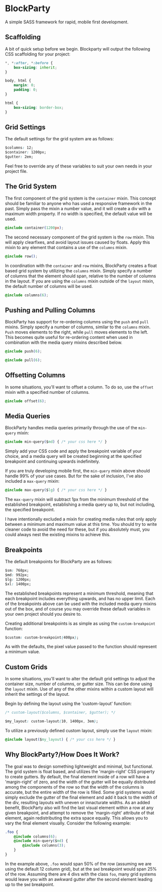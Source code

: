 # BlockParty
A simple SASS framework for rapid, mobile first development.

## Scaffolding

A bit of quick setup before we begin. Blockparty will output the following CSS scaffolding for your project:
```css
*, *:after, *:before {
    box-sizing: inherit;
}

body, html {
    margin: 0;
    padding: 0;
}

html {
    box-sizing: border-box;
}
```
## Grid Settings
The default settings for the grid system are as follows:
```css
$columns: 12;
$container: 1200px;
$gutter: 2em;
```
Feel free to override any of these variables to suit your own needs in your project file.
## The Grid System
The first component of the grid system is the `container` mixin. This concept should be familiar to anyone who has used a responsive framework in the past. Simply pass the mixin a number value, and it will create a div with a maximum width property. If no width is specified, the default value will be used.
```css
@include container(1200px);
```

The second necessary component of the grid system is the `row` mixin. This will apply clearfixes, and avoid layout issues caused by floats. Apply this mixin to any element that contains a use of the `columns` mixin.
```css
@include row();
```

In coordination with the `container` and `row` mixins, BlockParty creates a float based grid system by utilizing the `columns` mixin. Simply specify a number of columns that the element should span, relative to the number of columns in the layout. If you are using the `columns` mixin outside of the `layout` mixin, the default number of columns will be used.
```css
@include columns(6);
```

## Pushing and Pulling Columns
BlockParty has support for re-ordering columns using the `push` and `pull` mixins. Simply specify a number of columns, similar to the `columns` mixin. `Push` moves elements to the right, while `pull` moves elements to the left. This becomes quite useful for re-ordering content when used in combination with the media query mixins described below.
```css
@include push(6);
```
```css
@include pull(6);
```
## Offsetting Columns
In some situations, you'll want to offset a column. To do so, use the `offset` mixin with a specified number of columns.
```css
@include offset(6);
```

## Media Queries
BlockParty handles media queries primarily through the use of the `min-query` mixin:
```css
@include min-query($md) { /* your css here */ }
```
Simply add your CSS code and apply the breakpoint variable of your choice, and a media query will be created beginning at the specified breakpoint and continuing upwards indefinitely.

If you are truly developing mobile first, the `min-query` mixin above should handle 99% of your use cases. But for the sake of inclusion, I've also included a `max-query` mixin:
```css
@include max-query($lg) { /* your css here */ }
```
The `max-query` mixin will subtract 1px from the minimum threshold of the established breakpoint, establishing a media query up to, but not including, the specified breakpoint.

I have intentionally excluded a mixin for creating media rules that only apply between a minimum and maximum value at this time. You should try to write cleaner code to avoid the need for these, but if you absolutely must, you could always nest the existing mixins to achieve this.

## Breakpoints
The default breakpoints for BlockParty are as follows:
```css
$sm: 768px;
$md: 992px;
$lg: 1200px;
$xl: 1400px;
```
The established breakpoints represent a minimum threshold, meaning that each breakpoint includes everything upwards, and has no upper limit. Each of the breakpoints above can be used with the included media query mixins out of the box, and of course you may override these default variables in your own project should you desire to.

Creating additional breakpoints is as simple as using the `custom-breakpoint` function:
```css
$custom: custom-breakpoint(400px);
```
As with the defaults, the pixel value passed to the function should represent a minimum value.
## Custom Grids
In some situations, you'll want to alter the default grid settings to adjust the container size, number of columns, or gutter size. This can be done using the `layout` mixin. Use of any of the other mixins within a custom layout will inherit the settings of the layout.

Begin by defining the layout using the 'custom-layout' function:

```css
/* custom-layout($columns, $container, $gutter); */

$my_layout: custom-layout(10, 1400px, 3em);
```

To utilize a previously defined custom layout, simply use the `layout` mixin:
```css
@include layout($my_layout) { /* your css here */ }
```
## Why BlockParty?/How Does It Work?
The goal was to design something lightweight and minimal, but functional. The grid system is float based, and utilizes the 'margin-right' CSS property to create gutters. By default, the final element inside of a row will have a 'margin-right' of zero, and the width of the gutter will be equally distributed among the components of the row so that the width of the columns is accurate, but the entire width of the row is filled. Some grid systems would simply exclude the gutter of the final element and add it back to the width of the div, resulting layouts with uneven or innacturate widths. As an added benefit, BlockParty also will find the last visual element within a row at any given breakpoint, and attempt to remove the 'margin-right' attribute of that element, again redistributing the extra space equally. This allows you to vary the final element visually. Consider the following example:
```css
.foo {
    @include columns(6);
    @include min-query($md) {
        @include columns(3);
    }
}
```
In the example above, `.foo` would span 50% of the row (assuming we are using the default 12 column grid), but at the `$md` breakpoint would span 25% of the row. Assuming there are 4 divs with the class `foo`, many grid systems would leave you with an awkward gutter after the second element leading up to the `$md` breakpoint.


